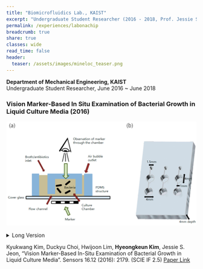 ```yaml
---
title: "Biomicrofluidics Lab., KAIST"
excerpt: "Undergraduate Student Researcher (2016 - 2018, Prof. Jessie S. Jeon)"
permalink: /experiences/labonachip
breadcrumb: true
share: true
classes: wide
read_time: false
header:
  teaser: /assets/images/mineloc_teaser.png
---
```

**Department of Mechanical Engineering, KAIST**  
Undergraduate Student Researcher, June 2016 ~ June 2018


### Vision Marker-Based In Situ Examination of Bacterial Growth in Liquid Culture Media (2016)  ###

![Schematic drawing of the designed polydimethylsiloxane (PDMS) devices.](/assets/images/visionmarker-1.png)

<details><summary>Long Version</summary>
<p>
> The detection of bacterial growth in liquid media is an essential process in determining antibiotic susceptibility or the level of bacterial presence for clinical or research purposes. We have developed a system, which enables simplified and automated detection using a camera and a striped pattern marker. The quantification of bacterial growth is possible as the bacterial growth in the culturing vessel blurs the marker image, which is placed on the back of the vessel, and the blurring results in a decrease in the high-frequency spectrum region of the marker image. The experiment results show that the FFT (fast Fourier transform)-based growth detection method is robust to the variations in the type of bacterial carrier and vessels ranging from the culture tubes to the microfluidic devices. Moreover, the automated incubator and image acquisition system are developed to be used as a comprehensive in situ detection system. We expect that this result can be applied in the automation of biological experiments, such as the Antibiotics Susceptibility Test or toxicity measurement. Furthermore, the simple framework of the proposed growth measurement method may be further utilized as an effective and convenient method for building point-of-care devices for developing countries.
</p>
</details>

Kyukwang Kim, Duckyu Choi, Hwijoon Lim, **Hyeongkeun Kim**, Jessie S. Jeon, “Vision Marker-Based In-Situ Examination of Bacterial Growth in Liquid Culture Media”. Sensors 16.12 (2016): 2179. (SCIE IF 2.5) [Paper Link](http://www.mdpi.com/1424-8220/16/12/2179)